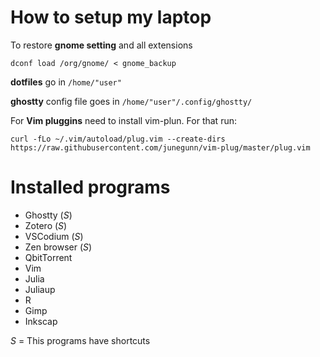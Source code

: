 # How to setup my laptop

To restore **gnome setting** and all extensions

`dconf load /org/gnome/ < gnome_backup`

**dotfiles** go in `/home/"user"`

**ghostty** config file goes in `/home/"user"/.config/ghostty/`

For **Vim pluggins** need to install vim-plun. For that run:

`curl -fLo ~/.vim/autoload/plug.vim --create-dirs https://raw.githubusercontent.com/junegunn/vim-plug/master/plug.vim`

# Installed programs
* Ghostty (*S*)
* Zotero (*S*)
* VSCodium (*S*)
* Zen browser (*S*)
* QbitTorrent
* Vim
* Julia
* Juliaup
* R
* Gimp
* Inkscap

*S* = This programs have shortcuts
